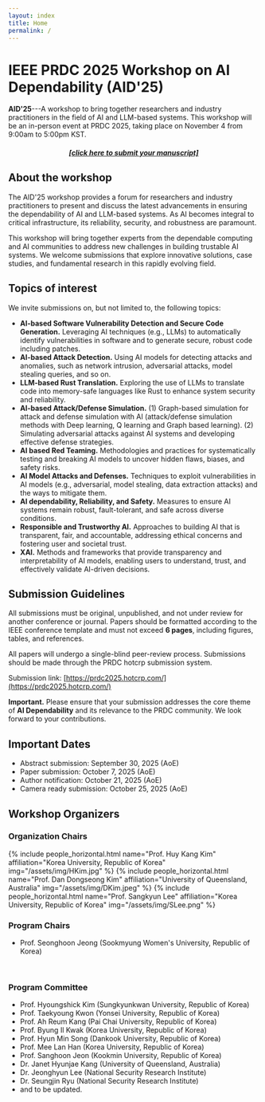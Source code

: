 ```yaml
---
layout: index
title: Home
permalink: /
---
```


# IEEE PRDC 2025 Workshop on AI Dependability (AID'25)
**AID'25**---A workshop to bring together researchers and industry practitioners in the field of AI and LLM-based systems. This workshop will be an in-person event at PRDC 2025, taking place on November 4 from 9:00am to 5:00pm KST.

<h5 style="text-align:center;"><a href="https://prdc2025.hotcrp.com">[click here to submit your manuscript]</a></h5>

## About the workshop
The AID'25 workshop provides a forum for researchers and industry practitioners to present and discuss the latest advancements in ensuring the dependability of AI and LLM-based systems. As AI becomes integral to critical infrastructure, its reliability, security, and robustness are paramount.

This workshop will bring together experts from the dependable computing and AI communities to address new challenges in building trustable AI systems. We welcome submissions that explore innovative solutions, case studies, and fundamental research in this rapidly evolving field.


## Topics of interest
We invite submissions on, but not limited to, the following topics:
- **AI-based Software Vulnerability Detection and Secure Code Generation.** Leveraging AI techniques (e.g., LLMs) to automatically identify vulnerabilities in software and to generate secure, robust code including patches.
- **AI-based Attack Detection.** Using AI models for detecting attacks and anomalies, such as network intrusion, adversarial attacks, model stealing queries, and so on.
- **LLM-based Rust Translation.** Exploring the use of LLMs to translate code into memory-safe languages like Rust to enhance system security and reliability.
- **AI-based Attack/Defense Simulation.** (1) Graph-based simulation for attack and defense simulation with AI (attack/defense simulation methods with Deep learning, Q learning and Graph based learning). (2) Simulating adversarial attacks against AI systems and developing effective defense strategies.
- **AI based Red Teaming.** Methodologies and practices for systematically testing and breaking AI models to uncover hidden flaws, biases, and safety risks.
- **AI Model Attacks and Defenses.** Techniques to exploit vulnerabilities in AI models (e.g., adversarial, model stealing, data extraction attacks) and the ways to mitigate them.
- **AI dependability, Reliability, and Safety.**  Measures to ensure AI systems remain robust, fault-tolerant, and safe across diverse conditions.
- **Responsible and Trustworthy AI.** Approaches to building AI that is transparent, fair, and accountable, addressing ethical concerns and fostering user and societal trust.
- **XAI.** Methods and frameworks that provide transparency and interpretability of AI models, enabling users to understand, trust, and effectively validate AI-driven decisions.


## Submission Guidelines
All submissions must be original, unpublished, and not under review for another conference or journal. Papers should be formatted according to the IEEE conference template and must not exceed **6 pages**, including figures, tables, and references.

All papers will undergo a single-blind peer-review process. Submissions should be made through the PRDC hotcrp submission system.

Submission link: [https://prdc2025.hotcrp.com/](https://prdc2025.hotcrp.com/)

**Important.** Please ensure that your submission addresses the core theme of **AI Dependability** and its relevance to the PRDC community. We look forward to your contributions.


## Important Dates
- Abstract submission: September 30, 2025 (AoE)
- Paper submission: October 7, 2025 (AoE)
- Author notification: October 21, 2025 (AoE)
- Camera ready submission: October 25, 2025 (AoE) 



## Workshop Organizers

### Organization Chairs
{% include people_horizontal.html name="Prof. Huy Kang Kim" affiliation="Korea University, Republic of Korea" img="/assets/img/HKim.jpg" %} 
{% include people_horizontal.html name="Prof. Dan Dongseong Kim" affiliation="University of Queensland, Australia" img="/assets/img/DKim.jpeg" %} 
{% include people_horizontal.html name="Prof. Sangkyun Lee" affiliation="Korea University, Republic of Korea" img="/assets/img/SLee.png" %} 
<br>

### Program Chairs
- Prof. Seonghoon Jeong (Sookmyung Women's University, Republic of Korea)
<br>

### Program Committee

- Prof. Hyoungshick Kim (Sungkyunkwan University, Republic of Korea)
- Prof. Taekyoung Kwon (Yonsei University, Republic of Korea)
- Prof. Ah Reum Kang (Pai Chai University, Republic of Korea)
- Prof. Byung Il Kwak (Korea University, Republic of Korea)
- Prof. Hyun Min Song (Dankook University, Republic of Korea)
- Prof. Mee Lan Han (Korea University, Republic of Korea)
- Prof. Sanghoon Jeon (Kookmin University, Republic of Korea)
- Dr. Janet Hyunjae Kang (University of Queensland, Australia)
- Dr. Jeonghyun Lee (National Security Research Institute)
- Dr. Seungjin Ryu (National Security Research Institute)
- and to be updated.

